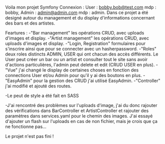 Voila mon projet Symfony
Connexion : User : bobby.bob@test.com mdp : bobby, Admin : admin@admin.com mdp : admin.
Dans ce projet a été designé autour du management et du display d'informations concernant des bars et des artistes.

Feartures :
-"Bar management" les opérations CRUD, avec uploads d'images et display.
-"Artist management" les opérations CRUD, avec uploads d'images et display.
-"Login, Registration" formulaires pour s'inscrire ainsi que pour se connecter avec un hasherpassword.
-"Roles" deux roles distincts ADMIN, USER qui ont chacun des accès différents. Le User peut créer un bar ou un artist et consulter tout le site sans avoir d'actions particulières, l'admin peut delete et edit (CRUD USER en plus).
-"Vue" j'ai changé le display de certaines choses en fonction des connections User et/ou Admin pour qu'il y ai des boutons en plus.
-"EasyAdmin" pour la gestion des CRUD j'ai utilisé EasyAdmin.
-"Controller" j'ai modifié et ajouté des routes.

-Le peut de style a été fait en SASS

-J'ai rencontré des problèmes sur l'uploads d'image, j'ai du donc rajouter des vérifications dans BarController et ArtistController et rajouter des paramètres dans services.yaml pour le chemin des images. J'ai essayé d'ajouter un flash sur l'uploads en cas de non fichier, mais je crois que ça ne fonctionne pas...

Le projet n'est pas fini !
